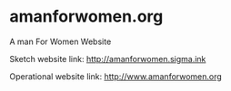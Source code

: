 # amanforwomen.org
A man For Women Website

Sketch website link: http://amanforwomen.sigma.ink

Operational website link: http://www.amanforwomen.org
